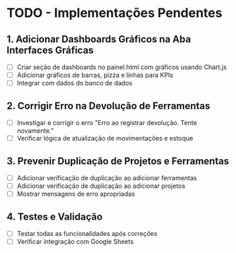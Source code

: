 # TODO - Implementações Pendentes

## 1. Adicionar Dashboards Gráficos na Aba Interfaces Gráficas
- [ ] Criar seção de dashboards no painel.html com gráficos usando Chart.js
- [ ] Adicionar gráficos de barras, pizza e linhas para KPIs
- [ ] Integrar com dados do banco de dados

## 2. Corrigir Erro na Devolução de Ferramentas
- [ ] Investigar e corrigir o erro "Erro ao registrar devolução. Tente novamente."
- [ ] Verificar lógica de atualização de movimentações e estoque

## 3. Prevenir Duplicação de Projetos e Ferramentas
- [ ] Adicionar verificação de duplicação ao adicionar ferramentas
- [ ] Adicionar verificação de duplicação ao adicionar projetos
- [ ] Mostrar mensagens de erro apropriadas

## 4. Testes e Validação
- [ ] Testar todas as funcionalidades após correções
- [ ] Verificar integração com Google Sheets

